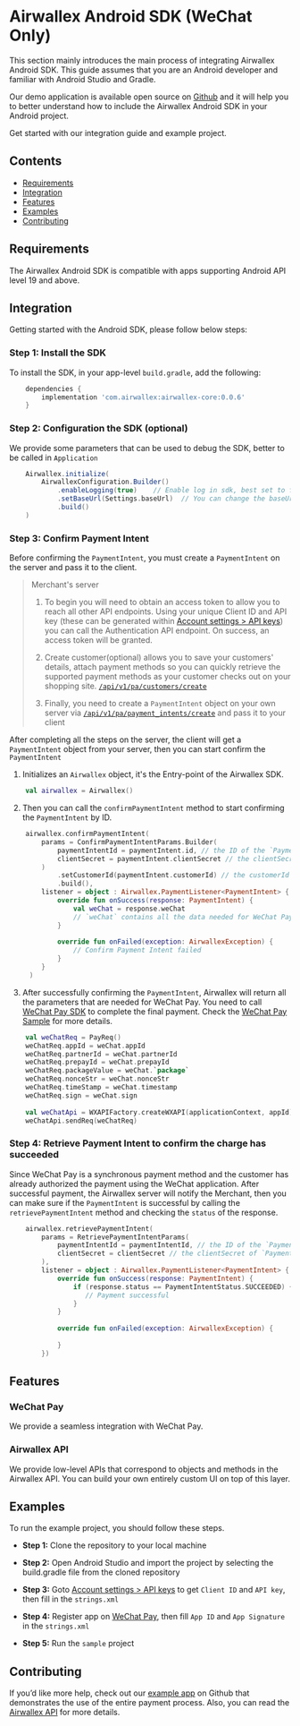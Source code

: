 # Airwallex Android SDK (WeChat Only)
This section mainly introduces the main process of integrating Airwallex Android SDK. This guide assumes that you are an Android developer and familiar with Android Studio and Gradle.

Our demo application is available open source on [Github](https://github.com/airwallex/airwallex-payment-android) and it will help you to better understand how to include the Airwallex Android SDK in your Android project.

Get started with our integration guide and example project.

## Contents
* [Requirements](#Requirements)
* [Integration](#Integration)
* [Features](#Features)
* [Examples](#Examples)
* [Contributing](#Contributing)

## Requirements
The Airwallex Android SDK is compatible with apps supporting Android API level 19 and above.

## Integration 
Getting started with the Android SDK, please follow below steps:

### Step 1: Install the SDK
To install the SDK, in your app-level `build.gradle`, add the following:

```groovy
    dependencies {
        implementation 'com.airwallex:airwallex-core:0.0.6'
    }
```

### Step 2: Configuration the SDK (optional)
We provide some parameters that can be used to debug the SDK, better to be called in `Application`

```groovy
    Airwallex.initialize(
        AirwallexConfiguration.Builder()
            .enableLogging(true)    // Enable log in sdk, best set to false in release version
            .setBaseUrl(Settings.baseUrl)  // You can change the baseUrl to test other environments
            .build()
    )
```

### Step 3: Confirm Payment Intent
Before confirming the `PaymentIntent`, you must create a `PaymentIntent` on the server and pass it to the client.

> Merchant's server
>1. To begin you will need to obtain an access token to allow you to reach all other API endpoints. Using your unique Client ID and API key (these can be generated within [Account settings > API keys](https://www.airwallex.com/app/settings/api)) you can call the Authentication API endpoint. On success, an access token will be granted.
>
>2. Create customer(optional) allows you to save your customers' details, attach payment methods so you can quickly retrieve the supported payment methods as your customer checks out on your shopping site. [`/api/v1/pa/customers/create`](https://www.airwallex.com/docs/api#/Payment_Acceptance/Customers/_api_v1_pa_customers_create/post)
>
>3. Finally, you need to create a `PaymentIntent` object on your own server via [`/api/v1/pa/payment_intents/create`](https://www.airwallex.com/docs/api#/Payment_Acceptance/Payment_Intents/_api_v1_pa_payment_intents_create/post) and pass it to your client

After completing all the steps on the server, the client will get a `PaymentIntent` object from your server, then you can start confirm the `PaymentIntent`

1. Initializes an `Airwallex` object, it's the Entry-point of the Airwallex SDK.

```kotlin
    val airwallex = Airwallex()
```

2. Then you can call the `confirmPaymentIntent` method to start confirming the `PaymentIntent` by ID.
```kotlin
    airwallex.confirmPaymentIntent(
        params = ConfirmPaymentIntentParams.Builder(
            paymentIntentId = paymentIntent.id, // the ID of the `PaymentIntent`, required.
            clientSecret = paymentIntent.clientSecret // the clientSecret of `PaymentIntent`, required.
        )   
            .setCustomerId(paymentIntent.customerId) // the customerId of `PaymentIntent`, optional.
            .build(),
        listener = object : Airwallex.PaymentListener<PaymentIntent> {
            override fun onSuccess(response: PaymentIntent) {
                val weChat = response.weChat
                // `weChat` contains all the data needed for WeChat Pay, then you need to send `weChat` to [WeChat Pay SDK](https://pay.weixin.qq.com/index.php/public/wechatpay).
            }
                
            override fun onFailed(exception: AirwallexException) {
                // Confirm Payment Intent failed
            }  
        }
     )
```
3. After successfully confirming the `PaymentIntent`, Airwallex will return all the parameters that are needed for WeChat Pay. You need to call [WeChat Pay SDK](https://pay.weixin.qq.com/index.php/public/wechatpay) to complete the final payment.
Check the [WeChat Pay Sample](https://github.com/airwallex/airwallex-payment-android/blob/master) for more details.
```kotlin
    val weChatReq = PayReq()
    weChatReq.appId = weChat.appId
    weChatReq.partnerId = weChat.partnerId
    weChatReq.prepayId = weChat.prepayId
    weChatReq.packageValue = weChat.`package`
    weChatReq.nonceStr = weChat.nonceStr
    weChatReq.timeStamp = weChat.timestamp
    weChatReq.sign = weChat.sign
    
    val weChatApi = WXAPIFactory.createWXAPI(applicationContext, appId)
    weChatApi.sendReq(weChatReq)
```

### Step 4: Retrieve Payment Intent to confirm the charge has succeeded
Since WeChat Pay is a synchronous payment method and the customer has already authorized the payment using the WeChat application. 
After successful payment, the Airwallex server will notify the Merchant, then you can make sure if the `PaymentIntent` is successful by calling the `retrievePaymentIntent` method and checking the `status` of the response.
```kotlin
    airwallex.retrievePaymentIntent(
        params = RetrievePaymentIntentParams(
            paymentIntentId = paymentIntentId, // the ID of the `PaymentIntent`, required.
            clientSecret = clientSecret // the clientSecret of `PaymentIntent`, required.
        ),
        listener = object : Airwallex.PaymentListener<PaymentIntent> {
            override fun onSuccess(response: PaymentIntent) {
                if (response.status == PaymentIntentStatus.SUCCEEDED) {
                   // Payment successful
                }
            }
    
            override fun onFailed(exception: AirwallexException) {
                
            }
        })
```

## Features

### WeChat Pay 
We provide a seamless integration with WeChat Pay.

### Airwallex API
We provide low-level APIs that correspond to objects and methods in the Airwallex API. You can build your own entirely custom UI on top of this layer.

## Examples
To run the example project, you should follow these steps.

* **Step 1:** Clone the repository to your local machine

* **Step 2:** Open Android Studio and import the project by selecting the build.gradle file from the cloned repository

* **Step 3:** Goto [Account settings > API keys](https://www.airwallex.com/app/settings/api) to get `Client ID` and `API key`, then fill in the `strings.xml`

* **Step 4:** Register app on [WeChat Pay](https://pay.weixin.qq.com/index.php/public/wechatpay), then fill `App ID` and `App Signature` in the `strings.xml`
            
* **Step 5:** Run the `sample` project

## Contributing
If you’d like more help, check out our [example app](https://github.com/airwallex/airwallex-payment-android/blob/master) on Github that demonstrates the use of the entire payment process. Also, you can read the [Airwallex API](https://www.airwallex.com/docs/api#/Introduction) for more details.